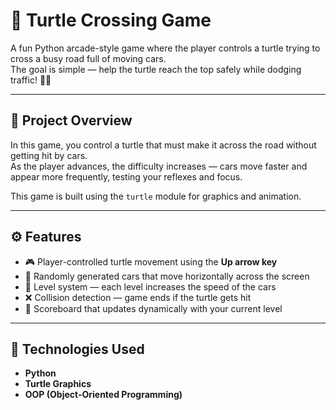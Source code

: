 # 🐢 Turtle Crossing Game

A fun Python arcade-style game where the player controls a turtle trying to cross a busy road full of moving cars.  
The goal is simple — help the turtle reach the top safely while dodging traffic! 🚗💨  

---

## 🎯 Project Overview

In this game, you control a turtle that must make it across the road without getting hit by cars.  
As the player advances, the difficulty increases — cars move faster and appear more frequently, testing your reflexes and focus.

This game is built using the `turtle` module for graphics and animation.

---

## ⚙️ Features

- 🎮 Player-controlled turtle movement using the **Up arrow key**  
- 🚗 Randomly generated cars that move horizontally across the screen  
- 🧱 Level system — each level increases the speed of the cars  
- ❌ Collision detection — game ends if the turtle gets hit  
- 🏁 Scoreboard that updates dynamically with your current level  

---

## 🧩 Technologies Used

- **Python**
- **Turtle Graphics**
- **OOP (Object-Oriented Programming)**